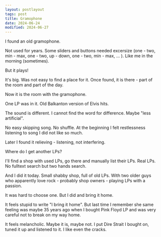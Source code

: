 ```yaml
---
layout: postlayout
tags: post
title: Gramophone
date: 2024-06-24
modified: 2024-06-27
---
```


I found an old gramophone.

Not used for years. Some sliders and buttons needed excersize (one - two, min - max, one - two, up - down, one - two, min - max, … ). Like me in the morning (sometimes).

But it plays!

It's big. Was not easy to find a place for it. Once found, it is there - part of the room and part of the day.

Now it is the room with the gramophone.

One LP was in it. Old Balkanton version of Elvis hits.

The sound is different. I cannot find the word for difference. Maybe "less artificial".

No easy skipping song. No shuffle. At the beginning I felt restlessness listening to song I did not like so much.

Later I found it relieving - listening, not interfering.

Where do I get another LPs?

I'll find a shop with used LPs, go there and manually list their LPs. Real LPs. No fulltext search but two hands search.

And I did it today. Small shabby shop, full of old LPs. With two older guys who apparently love rock - probably shop owners - playing LPs with a passion. 

It was hard to choose one. But I did and bring it home. 

It feels stupid to write "I bring it home". But last time I remember she same feeling was maybe 35 years ago when I bought Pink Floyd LP and was very careful not to break on my way home. 

It feels melancholic. Maybe it is, maybe not. I put Dire Strait I bought on, tuned it up and listened to it. I like even the cracks.
